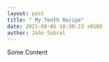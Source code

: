 ```yaml
---
layout: post
title: " My Tenth Recipe"
date: 2021-06-06 18:30:23 +0100
author: João Sobral
---
```


Some Content